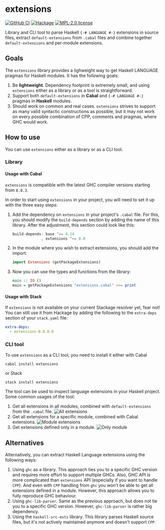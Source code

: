 # extensions

[![GitHub CI](https://github.com/kowainik/extensions/workflows/CI/badge.svg)](https://github.com/kowainik/extensions/actions)
[![Hackage](https://img.shields.io/hackage/v/extensions.svg?logo=haskell)](https://hackage.haskell.org/package/extensions)
[![MPL-2.0 license](https://img.shields.io/badge/license-MPL--2.0-blue.svg)](LICENSE)

Library and CLI tool to parse Haskell `{-# LANGUAGE #-}` extensions in
source files, extract `default-extensions` from `.cabal` files and
combine together `default-extensions` and per-module extensions.

## Goals

The `extensions` library provides a lighweight way to get Haskell
LANGUAGE pragmas for Haskell modules. It has the following goals:

1. Be **lightweight**. Dependency footprint is extremely small,
   and using `extensions` either as a library or as a tool is
   straightforward.
2. Support both `default-extensions` in **Cabal** and `{-# LANGUAGE #-}`
   pragmas in **Haskell** modules.
3. Should work on common and real cases. `extensions` strives to
   support as many valid syntactic constructions as possible, but it
   may not work on every possible combination of CPP, comments and
   pragmas, where GHC would work.

## How to use

You can use `extensions` either as a library or as a CLI tool.

### Library

#### Usage with Cabal

`extensions` is compatible with the latest GHC compiler
versions starting from `8.8.3`.

In order to start using `extensions` in your project, you
will need to set it up with the three easy steps:

1. Add the dependency on `extensions` in your project's
   `.cabal` file. For this, you should modify the `build-depends`
   section by adding the name of this library. After the adjustment,
   this section could look like this:

   ```haskell
   build-depends: base ^>= 4.14
                , extensions ^>= 0.0
   ```
2. In the module where you wish to extract extensions, you
   should add the import:

   ```haskell
   import Extensions (getPackageExtensions)
   ```
3. Now you can use the types and functions from the library:

   ```haskell
   main :: IO ()
   main = getPackageExtensions "extensions.cabal" >>= print
   ```

#### Usage with Stack

If `extensions` is not available on your current Stackage
resolver yet, fear not! You can still use it from Hackage by adding
the following to the `extra-deps` section of your `stack.yaml` file:

```yaml
extra-deps:
  - extensions-0.0.0.0
```

### CLI tool

To use `extensions` as a CLI tool, you need to install it either with Cabal

```
cabal install extensions
```

or Stack

```
stack install extensions
```

The tool can be used to inspect language extensions in your Haskell
project. Some common usages of the tool:

1. Get all extensions in all modules, combined with
   `default-extensions` from the `.cabal` file.
   ![All extensions](https://user-images.githubusercontent.com/4276606/80870176-b0f73800-8c9c-11ea-8ffc-dda2d4940d1e.png)
2. Get all extensions for a specific module, combined with Cabal
   extensions.
   ![Module extensions](https://user-images.githubusercontent.com/4276606/80870175-b05ea180-8c9c-11ea-9f48-cac7ff854b9c.png)
3. Get extensions defined only in a module.
   ![Only module](https://user-images.githubusercontent.com/4276606/80870173-afc60b00-8c9c-11ea-9d74-cf92ed0c3940.png)

## Alternatives

Alternatively, you can extract Haskell Language extensions using the
following ways:

1. Using `ghc` as a library. This approach ties you to a specific GHC
   version and requires more effort to support multiple GHCs. Also,
   GHC API is more complicated than `extensions` API (especially if
   you want to handle `CPP`). And even with `CPP` handling from `ghc`
   you won't be able to get all extensions defined in a
   module. However, this approach allows you to fully reproduce GHC
   behaviour.
2. Using `ghc-lib-parser`. Same as the previous approach, but does not
   tie you to a specific GHC version. However, `ghc-lib-parser` is
   rather big dependency.
3. Using the `haskell-src-exts` library. This library parses Haskell
   source files, but it's not actively maintained anymore and doesn't
   support `CPP`.
